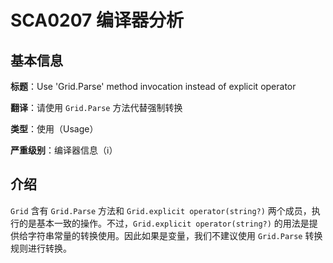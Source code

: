 # SCA0207 编译器分析

## 基本信息

**标题**：Use 'Grid.Parse' method invocation instead of explicit operator

**翻译**：请使用 `Grid.Parse` 方法代替强制转换

**类型**：使用（Usage）

**严重级别**：编译器信息（ℹ）

## 介绍

`Grid` 含有 `Grid.Parse` 方法和 `Grid.explicit operator(string?)` 两个成员，执行的是基本一致的操作。不过，`Grid.explicit operator(string?)` 的用法是提供给字符串常量的转换使用。因此如果是变量，我们不建议使用 `Grid.Parse` 转换规则进行转换。